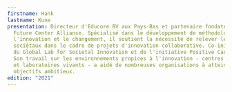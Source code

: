 ```yaml
---
firstname: Hank
lastname: Kune
presentation: Directeur d'Educore BV aux Pays-Bas et partenaire fondateur de
  Future Center Alliance. Spécialisé dans le développement de méthodologies pour
  l'innovation et le changement, il soutient la nécessité de relever les défis
  sociétaux dans le cadre de projets d'innovation collaborative. Co-initiateur
  du Global Lab for Societal Innovation et de l'initiative Positive Cartography.
  Son travail sur les environnements propices à l'innovation - centres du futur
  et laboratoires vivants - a aidé de nombreuses organisations à atteindre des
  objectifs ambitieux.
edition: "2021"
---
```

